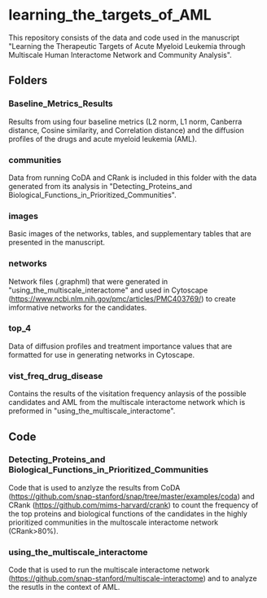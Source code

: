 # learning_the_targets_of_AML

This repository consists of the data and code used in the manuscript "Learning the Therapeutic Targets of Acute Myeloid Leukemia through Multiscale Human Interactome Network and Community Analysis".

## Folders

### Baseline_Metrics_Results
Results from using four baseline metrics (L2 norm, L1 norm, Canberra distance, Cosine similarity, and Correlation distance) and the diffusion profiles of the drugs and acute myeloid leukemia (AML).
### communities
Data from running CoDA and CRank is included in this folder with the data generated from its analysis in "Detecting_Proteins_and Biological_Functions_in_Prioritized_Communities".
### images
Basic images of the networks, tables, and supplementary tables that are presented in the manuscript.
### networks
Network files (.graphml) that were generated in "using_the_multiscale_interactome" and used in Cytoscape (https://www.ncbi.nlm.nih.gov/pmc/articles/PMC403769/) to create imformative networks for the candidates.
### top_4
Data of diffusion profiles and treatment importance values that are formatted for use in generating networks in Cytoscape.
### vist_freq_drug_disease
Contains the results of the visitation frequency anlaysis of the possible candidates and AML from the multiscale interactome network which is preformed in "using_the_multiscale_interactome".

## Code

### Detecting_Proteins_and Biological_Functions_in_Prioritized_Communities
Code that is used to anzlyze the results from CoDA (https://github.com/snap-stanford/snap/tree/master/examples/coda) and CRank (https://github.com/mims-harvard/crank) to count the frequency of the top proteins and biological functions of the candidates in the highly prioritized communities in the multoscale interactome network (CRank>80%).

### using_the_multiscale_interactome
Code that is used to run the multiscale interactome network (https://github.com/snap-stanford/multiscale-interactome) and to analyze the resutls in the context of AML.

